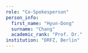 ```yaml
---
role: "Co-Spokesperson"
person_info: 
  first_name: "Hyun-Dong"
  surname: "Chang"
  academic_rank: "Prof. Dr."
institution: "DRFZ, Berlin"
---
```

